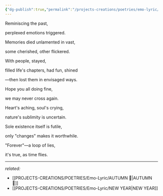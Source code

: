 ```yaml
---
{"dg-publish":true,"permalink":"/projects-creations/poetries/emo-lyric/growing-up/","created":"2025-03-05T19:10:31.915+05:30","updated":"2025-03-11T15:46:19.059+05:30"}
---
```


Reminiscing the past,

perplexed emotions triggered.

Memories died unlamented in vast,

some cherished, other flickered.

With people, stayed,

filled life's chapters, had fun, shined

—then lost them in envisaged ways.

Hope you all doing fine,

we may never cross again.

Heart's aching, soul's crying,

nature's sublimity is uncertain.

Sole existence itself is futile,

only "changes" makes it worthwhile.

"Forever"—a loop of lies,

it's true, as time flies.


___

*related:*
- [[PROJECTS-CREATIONS/POETRIES/Emo-Lyric/AUTUMN 🍂\|AUTUMN 🍂]]
- [[PROJECTS-CREATIONS/POETRIES/Emo-Lyric/NEW YEAR\|NEW YEAR]]